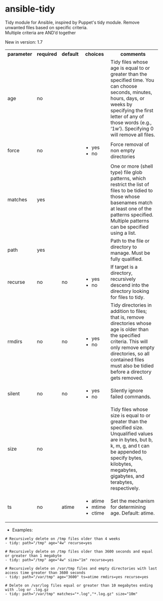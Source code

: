 ansible-tidy
============

Tidy module for Ansible, inspired by Puppet's tidy module. Remove unwanted files based on specific criteria.  
Multiple criteria are AND’d together

New in version: 1.7

<table>
<tr>
<th class="head">parameter</th>
<th class="head">required</th>
<th class="head">default</th>
<th class="head">choices</th>
<th class="head">comments</th>
</tr>
<tr>
<td>age</td>
<td>no</td>
<td></td>
<td><ul></ul></td>
<td>Tidy files whose age is equal to or greater than the specified time.  
You can choose seconds, minutes, hours, days, or weeks by specifying the first letter of any of those words (e.g., ‘1w’). Specifying 0 will remove all files.</td>
</tr>
<tr>
<td>force</td>
<td>no</td>
<td></td>
<td><ul><li>yes</li><li>no</li></ul></td>
<td>Force removal of non empty directories</td>
</tr>
<tr>
<td>matches</td>
<td>yes</td>
<td></td>
<td><ul></ul></td>
<td>One or more (shell type) file glob patterns, which restrict the list of files to be tidied to those whose basenames match at least one of the patterns specified.  
Multiple patterns can be specified using a list.</td>
</tr>
<tr>
<td>path</td>
<td>yes</td>
<td></td>
<td><ul></ul></td>
<td>Path to the file or directory to manage. Must be fully qualified.</td>
</tr>
<tr>
<td>recurse</td>
<td>no</td>
<td>no</td>
<td><ul><li>yes</li><li>no</li></ul></td>
<td>If target is a directory, recursively descend into the directory looking for files to tidy.</td>
</tr>
<tr>
<td>rmdirs</td>
<td>no</td>
<td>no</td>
<td><ul><li>yes</li><li>no</li></ul></td>
<td>Tidy directories in addition to files; that is, remove directories whose age is older than the specified criteria.  This will only remove empty directories, so all contained files must also be tidied before a directory gets removed.</td>
</tr>
<tr>
<td>silent</td>
<td>no</td>
<td>no</td>
<td><ul><li>yes</li><li>no</li></ul></td>
<td>Silently ignore failed commands.</td>
</tr>
<tr>
<td>size</td>
<td>no</td>
<td></td>
<td><ul></ul></td>
<td>Tidy files whose size is equal to or greater than the specified size.  
Unqualified values are in bytes, but b, k, m, g, and t can be appended to specify bytes, kilobytes, megabytes, gigabytes, and terabytes, respectively.</td>
</tr>
<tr>
<td>ts</td>
<td>no</td>
<td>atime</td>
<td><ul><li>atime</li><li>mtime</li><li>ctime</li></ul></td>
<td>Set the mechanism for determining age. Default: atime.</td>
</tr>
</table>  


* Examples:

```
# Recursively delete on /tmp files older than 4 weeks
- tidy: path="/tmp" age="4w" recurse=yes

# Recursively delete on /tmp files older than 3600 seconds and equal or greater than 1 megabyte
- tidy: path="/tmp" age="4w" size="1m" recurse=yes

# Recursively delete on /var/tmp files and empty directories with last access time greater than 3600 seconds
- tidy: path="/var/tmp" age="3600" ts=atime rmdirs=yes recurse=yes

# Delete on /var/log files equal or greater than 10 megabytes ending with .log or .log.gz
- tidy: path="/var/tmp" matches="*.log","*.log.gz" size="10m"
```


